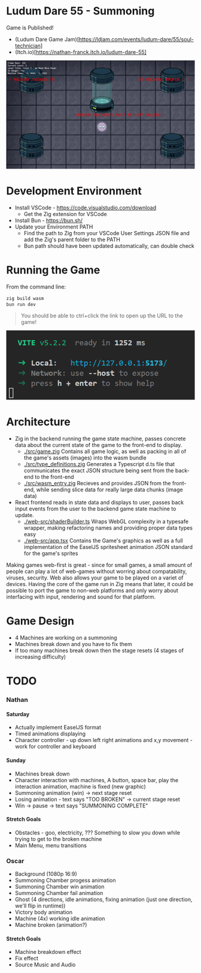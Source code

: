 # Ludum Dare 55 - Summoning

Game is Published!
* (Ludum Dare Game Jam)[https://ldjam.com/events/ludum-dare/55/soul-technician]
* (Itch.io)[https://nathan-franck.itch.io/ludum-dare-55]

![Gameplay Screenshot](./gameplay_screenshot.png)

# Development Environment

* Install VSCode - https://code.visualstudio.com/download
    * Get the Zig extension for VSCode
* Install Bun - https://bun.sh/
* Update your Environment PATH
    * Find the path to Zig from your VSCode User Settings JSON file and add the Zig's parent folder to the PATH
    * Bun path should have been updated automatically, can double check


# Running the Game

From the command line:
```
zig build wasm
bun run dev
```
> You should be able to ctrl+click the link to open up the URL to the game!

![alt text](image.png)

# Architecture

* Zig in the backend running the game state machine, passes concrete data about the current state of the game to the front-end to display.
  * [./src/game.zig](./src/game.zig) Contains all game logic, as well as packing in all of the game's assets (images) into the wasm bundle
  * [./src/type_definitions.zig](./src/type_definitions.zig) Generates a Typescript d.ts file that communicates the exact JSON structure being sent from the back-end to the front-end
  * [./src/wasm_entry.zig](./src/wasm_entry.zig) Recieves and provides JSON from the front-end, while sending slice data for really large data chunks (image data)
* React frontend reads in state data and displays to user, passes back input events from the user to the backend game state machine to update.
  * [./web-src/shaderBuilder.ts](./web-src/shaderBuilder.ts) Wraps WebGL complexity in a typesafe wrapper, making refactoring names and providing proper data types easy
  * [./web-src/app.tsx](./web-src/app.tsx) Contains the Game's graphics as well as a full implementation of the EaselJS spritesheet animation JSON standard for the game's sprites
 
Making games web-first is great - since for small games, a small amount of people can play a lot of web-games without worring about compatability, viruses, security. Web also allows your game to be played on a variet of devices. Having the core of the game run in Zig means that later, it could be possible to port the game to non-web platforms and only worry about interfacing with input, rendering and sound for that platform.

# Game Design
* 4 Machines are working on a summoning
* Machines break down and you have to fix them
* If too many machines break down then the stage resets (4 stages of increasing difficulty)

# TODO

### Nathan
#### Saturday
* Actually implement EaselJS format
* Timed animations displaying
* Character controller - up down left right animations and x,y movement - work for controller and keyboard
#### Sunday
* Machines break down
* Character interaction with machines, A button, space bar,  play the interaction animation, machine is fixed (new graphic)
* Summoning animation (win) -> next stage reset
* Losing animation - text says "TOO BROKEN" -> current stage reset
* Win -> pause -> text says "SUMMONING COMPLETE"
#### Stretch Goals
* Obstacles - goo, electricity, ??? Something to slow you down while trying to get to the broken machine
* Main Menu, menu transitions

### Oscar
* Background (1080p 16:9)
* Summoning Chamber progess animation
* Summoning Chamber win animation
* Summoning Chamber fail animation
* Ghost (4 directions, idle animations, fixing animation (just one direction, we'll flip in runtime))
* Victory body animation
* Machine (4x) working idle animation
* Machine broken (animation?)
#### Stretch Goals
* Machine breakdown effect
* Fix effect
* Source Music and Audio
